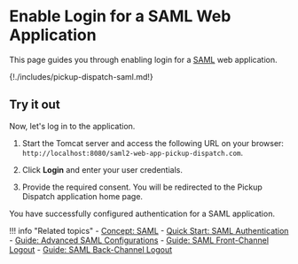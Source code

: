 # Enable Login for a SAML Web Application

This page guides you through enabling login for a [SAML]({{base_path}}/references/concepts/authentication/intro-saml/) web application.

{!./includes/pickup-dispatch-saml.md!}

## Try it out

Now, let's log in to the application.

1. Start the Tomcat server and access the following URL on your browser: `http://localhost:8080/saml2-web-app-pickup-dispatch.com`.

2. Click **Login** and enter your user credentials.

3. Provide the required consent. You will be redirected to the Pickup Dispatch application home page.

You have successfully configured authentication for a SAML application.

!!! info "Related topics"
    - [Concept: SAML]({{base_path}}/references/concepts/authentication/intro-saml/)
    - [Quick Start: SAML Authentication]({{base_path}}/quick-starts/webapp-saml-sample)
    - [Guide: Advanced SAML Configurations]({{base_path}}/saml-app-config-advanced)
    - [Guide: SAML Front-Channel Logout]({{base_path}}/saml-front-channel-logout)
    - [Guide: SAML Back-Channel Logout]({{base_path}}/saml-back-channel-logout)
